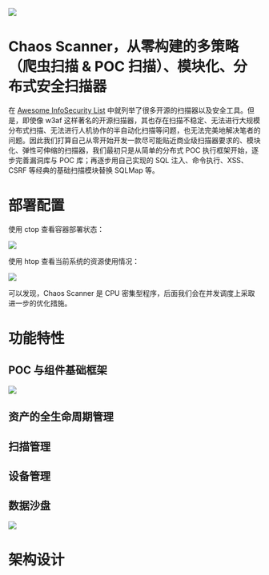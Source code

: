 ![](https://i.postimg.cc/vHMJtwd4/image.png)

# Chaos Scanner，从零构建的多策略（爬虫扫描 & POC 扫描）、模块化、分布式安全扫描器

在 [Awesome InfoSecurity List](https://ngte-al.gitbook.io/i/infosecurity) 中就列举了很多开源的扫描器以及安全工具。但是，即使像 w3af 这样著名的开源扫描器，其也存在扫描不稳定、无法进行大规模分布式扫描、无法进行人机协作的半自动化扫描等问题，也无法完美地解决笔者的问题。因此我们打算自己从零开始开发一款尽可能贴近商业级扫描器要求的、模块化、弹性可伸缩的扫描器，我们最初只是从简单的分布式 POC 执行框架开始，逐步完善漏洞库与 POC 库；再逐步用自己实现的 SQL 注入、命令执行、XSS、CSRF 等经典的基础扫描模块替换 SQLMap 等。

# 部署配置

使用 ctop 查看容器部署状态：

![](https://i.postimg.cc/SK2k9vCV/image.png)

使用 htop 查看当前系统的资源使用情况：

![](https://i.postimg.cc/9QNXMNLX/image.png)

可以发现，Chaos Scanner 是 CPU 密集型程序，后面我们会在并发调度上采取进一步的优化措施。

# 功能特性

## POC 与组件基础框架

![](https://i.postimg.cc/W37592Pn/image.png)

## 资产的全生命周期管理

## 扫描管理

## 设备管理

## 数据沙盘

![](https://i.postimg.cc/y8JrV4F1/image.png)

# 架构设计
